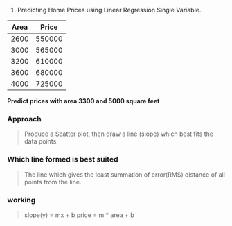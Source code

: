 1. Predicting Home Prices using Linear Regression Single Variable.

| Area | Price  |
| ---- | ------ |
| 2600 | 550000 |
| 3000 | 565000 |
| 3200 | 610000 |
| 3600 | 680000 |
| 4000 | 725000 |

**Predict prices with area 3300 and 5000 square feet**

### Approach

> Produce a Scatter plot, then draw a line (slope) which best fits the data points.
  
### Which line formed is best suited

> The line which gives the least summation of error(RMS) distance of all points from the line.
    
### working

> slope(y) = mx + b
> price = m * area + b